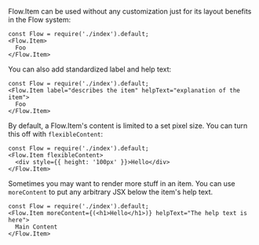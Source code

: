 Flow.Item can be used without any customization just for its layout benefits in the Flow system:

```
const Flow = require('./index').default;
<Flow.Item>
  Foo
</Flow.Item>
```

You can also add standardized label and help text:

```
const Flow = require('./index').default;
<Flow.Item label="describes the item" helpText="explanation of the item">
  Foo
</Flow.Item>
```

By default, a Flow.Item's content is limited to a set pixel size. You can turn this off with `flexibleContent`:

```
const Flow = require('./index').default;
<Flow.Item flexibleContent>
  <div style={{ height: '100px' }}>Hello</div>
</Flow.Item>
```

Sometimes you may want to render more stuff in an item. You can use `moreContent` to put any arbitrary JSX below the item's help text.

```
const Flow = require('./index').default;
<Flow.Item moreContent={(<h1>Hello</h1>)} helpText="The help text is here">
  Main Content
</Flow.Item>
```
